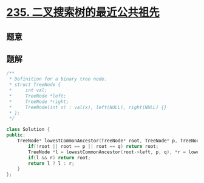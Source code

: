 #  [235. 二叉搜索树的最近公共祖先](https://leetcode-cn.com/problems/lowest-common-ancestor-of-a-binary-search-tree/)

## 题意



## 题解



```c++
/**
 * Definition for a binary tree node.
 * struct TreeNode {
 *     int val;
 *     TreeNode *left;
 *     TreeNode *right;
 *     TreeNode(int x) : val(x), left(NULL), right(NULL) {}
 * };
 */

class Solution {
public:
    TreeNode* lowestCommonAncestor(TreeNode* root, TreeNode* p, TreeNode* q) {
        if(!root || root == p || root == q) return root;
        TreeNode *l = lowestCommonAncestor(root->left, p, q), *r = lowestCommonAncestor(root->right, p, q);
        if(l && r) return root;
        return l ? l : r;
    }
};
```



```python3

```

